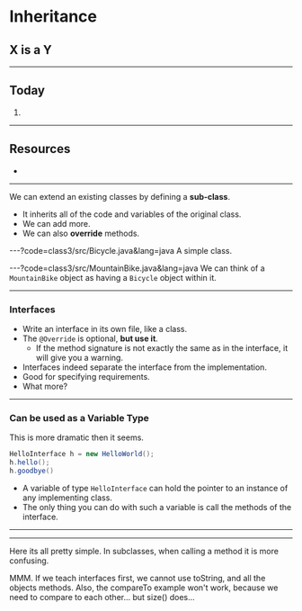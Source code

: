 # Inheritance

## X is a Y


---
## Today
1.


---
## Resources
+ 


---
We can extend an existing classes by defining a **sub-class**.
+ It inherits all of the code and variables of the original class.
+ We can add more.
+ We can also **override** methods.


---?code=class3/src/Bicycle.java&lang=java
A simple class.


---?code=class3/src/MountainBike.java&lang=java
We can think of a `MountainBike` object as having a 
`Bicycle` object within it. 




---
### Interfaces
+ Write an interface in its own file, like a class.
+ The `@Override` is optional, **but use it**.
  + If the method signature is not exactly the same as in the interface, it will give you a warning.
+ Interfaces indeed separate the interface from the implementation.
+ Good for specifying requirements.
+ What more?


---
### Can be used as a Variable Type
This is more dramatic then it seems.
```java
HelloInterface h = new HelloWorld();
h.hello();
h.goodbye()
```
+ A variable of type `HelloInterface` can hold the pointer to an instance of any implementing class.
+ The only thing you can do with such a variable is call the methods of the interface. 


---




---
Here its all pretty simple.
In subclasses, when calling a method it is more confusing.

MMM. If we teach interfaces first, we cannot use toString, and all the objects methods.
Also, the compareTo example won't work, because we need to compare to each other...
but size() does...